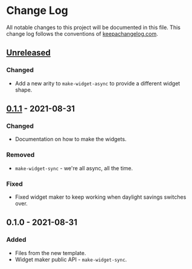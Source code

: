 # Change Log
All notable changes to this project will be documented in this file. This change log follows the conventions of [keepachangelog.com](http://keepachangelog.com/).

## [Unreleased]
### Changed
- Add a new arity to `make-widget-async` to provide a different widget shape.

## [0.1.1] - 2021-08-31
### Changed
- Documentation on how to make the widgets.

### Removed
- `make-widget-sync` - we're all async, all the time.

### Fixed
- Fixed widget maker to keep working when daylight savings switches over.

## 0.1.0 - 2021-08-31
### Added
- Files from the new template.
- Widget maker public API - `make-widget-sync`.

[Unreleased]: https://sourcehost.site/your-name/clojurenotify/compare/0.1.1...HEAD
[0.1.1]: https://sourcehost.site/your-name/clojurenotify/compare/0.1.0...0.1.1
